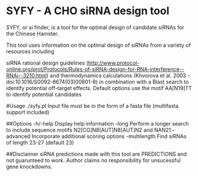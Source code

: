 # SYFY - A CHO siRNA design tool
SYFY, or si finder, is a tool for the optimal design of candidate siRNAs for the Chinese Hamster.


This tool uses information on the optimal design of siRNAs from a variety of resources including

siRNA rational design guidelines (http://www.protocol-online.org/prot/Protocols/Rules-of-siRNA-design-for-RNA-interference--RNAi--3210.html)
and thermodynamics calculations (Khvorova et al. 2003 - doi:10.1016/S0092-8674(03)00801-8) 
in combination with a Blast search to identify potential off-target effects.
Default options use the motif AA[N19]TT to identify potential candidates


#Usage
./syfy.pl <options> <filename>
Input file must be in the form of a fasta file (multifasta support included)

##Options
-h/-help	Display help information
-long		Perform a longer search to include sequence motifs N2[CG]N8[AUT]N8[AUT]N2 and NAN21
-advanced	Incorporate additional scoring options
-multilength	Find siRNAs of length 23-27 (default 23)

##Disclaimer
siRNA predictions made with this tool are PREDICTIONS and not guarunteed to work. 
Author claims no responsibility for unsucessful gene knockdowns.
